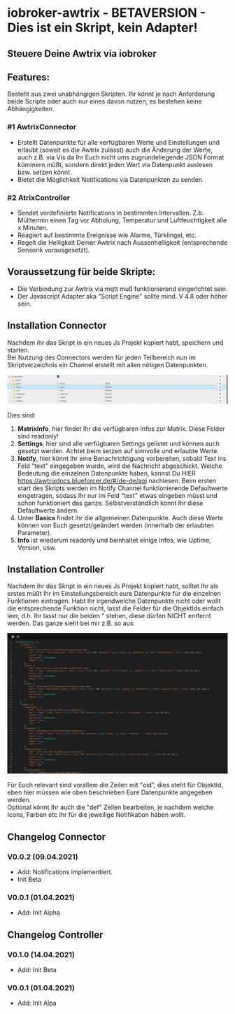 # iobroker-awtrix - BETAVERSION -  Dies ist ein Skript, kein Adapter!
## Steuere Deine Awtrix via iobroker


## Features:
Besteht aus zwei unabhängigen Skripten. Ihr könnt je nach Anforderung beide Scripte oder auch nur eines davon nutzen, es bestehen keine Abhängigkeiten.

### #1 **AwtrixConnector**
* Erstellt Datenpunkte für alle verfügbaren Werte und Einstellungen und erlaubt (soweit es die Awtrix zulässt) auch die Änderung der Werte, auch z.B. via Vis da Ihr Euch nicht ums zugrundeliegende JSON Format kümmern müßt, sondern direkt jeden Wert via Datenpunkt auslesen bzw. setzen könnt.
* Bietet die Möglichkeit Notifications via Datenpunkten zu senden.

### #2 **AtrixController**
* Sendet vordefinierte Notifications in bestimmten Intervallen. Z.b. Mülltermin einen Tag vor Abholung, Temperatur und Luftfeuchtigkeit alle x Minuten.
* Reagiert auf bestimmte Ereignisse wie Alarme, Türklingel, etc.
* Regelt die Helligkeit Deiner Awtrix nach Aussenhelligkeit (entsprechende Sensorik vorausgesetzt).

## Voraussetzung für beide Skripte:
* Die Verbindung zur Awtrix via mqtt muß funktionierend eingerichtet sein.  
* Der Javascript Adapter aka "Script Engine" sollte mind. V 4.8 oder höher sein.

## Installation Connector
Nachdem ihr das Skript in ein neues Js Projekt kopiert habt, speichern und starten.  
Bei Nutzung des Connectors werden für jeden Teilbereich nun im Skriptverzeichnis ein Channel erstellt mit allen nötigen Datenpunkten. 

![tut2.png](/admin/tut2.png)   

Dies sind: 
1. **MatrixInfo**, hier findet Ihr die verfügbaren Infos zur Matrix. Diese Felder sind readonly!
2. **Settings**, hier sind alle verfügbaren Settings gelistet und können auch gesetzt werden. Achtet beim setzen auf sinnvolle und erlaubte Werte.
3. **Notify**, hier könnt Ihr eine Benachrichtigung vorbereiten, sobald Text ins Feld "text" eingegeben wurde, wird die Nachricht abgeschickt. Welche Bedeutung die einzelnen Datenpunkte haben, kannst Du HIER https://awtrixdocs.blueforcer.de/#/de-de/api nachlesen. Beim ersten start des Skripts werden im Notify Channel funktionierende Defaultwerte eingetragen, sodass Ihr nur im Feld "text" etwas eingeben müsst und schon funktioniert das ganze. Selbstverständlich könnt Ihr diese Defaultwerte ändern.
4. Unter **Basics** findet ihr die allgemeinen Datenpunkte. Auch diese Werte können von Euch gesetzt/geändert werden (innerhalb der erlaubten Parameter).
5. **Info** ist wiederum readonly und beinhaltet einige Infos, wie Uptime, Version, usw.

## Installation Controller
Nachdem ihr das Skript in ein neues Js Projekt kopiert habt, solltet Ihr als erstes 
müßt Ihr im Einstellungsbereich eure Datenpunkte für die einzelnen Funktionen eintragen. Habt Ihr irgendwelche  Datenpunkte nicht oder wollt die entsprechende Funktion nicht, lasst die Felder für die ObjektIds einfach leer, d.h. Ihr lasst nur die beiden " stehen, diese dürfen NICHT entfernt werden. Das ganze sieht bei mir z.B. so aus:

![tut1.png](/admin/tut1.png)   

Für Euch relevant sind vorallem die Zeilen mit "oid", dies steht für ObjektId, eben hier müssen wie oben beschrieben Eure Datenpunkte angegeben werden.   
Optional könnt Ihr auch die "def" Zeilen bearbeiten, je nachdem welche Icons, Farben etc Ihr für die jeweilige Notifikation haben wollt.

## Changelog Connector
### V0.0.2 (09.04.2021)
* Add: Notifications implementiert.
* Init Beta
### V0.0.1 (01.04.2021)
* Add: Init Alpha



## Changelog Controller
### V0.1.0 (14.04.2021)
* Add: Init Beta
### V0.0.1 (01.04.2021)
* Add: Init Alpa
